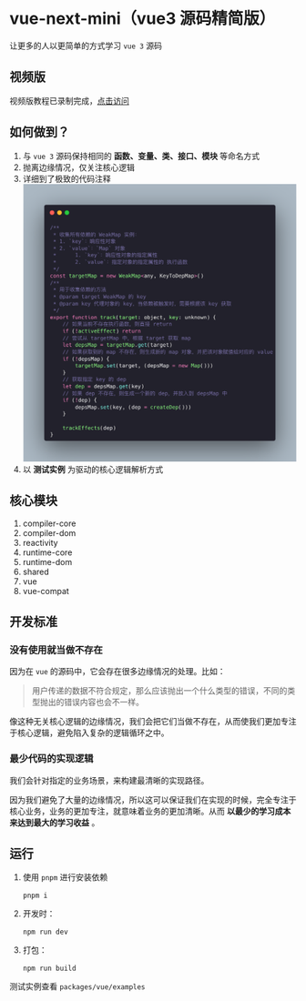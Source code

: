 # vue-next-mini（vue3 源码精简版）

让更多的人以更简单的方式学习 `vue 3` 源码

## 视频版

视频版教程已录制完成，[点击访问](https://coding.imooc.com/class/608.html)

## 如何做到？

1. 与 `vue 3` 源码保持相同的 **函数、变量、类、接口、模块** 等命名方式
2. 抛离边缘情况，仅关注核心逻辑
3. 详细到了极致的代码注释
   ![image-20220909160507481](README.assets/image-20220909160507481.png)
4. 以 **测试实例** 为驱动的核心逻辑解析方式

## 核心模块

1. compiler-core
2. compiler-dom
3. reactivity
4. runtime-core
5. runtime-dom
6. shared
7. vue
8. vue-compat

## 开发标准

### 没有使用就当做不存在

因为在 `vue` 的源码中，它会存在很多边缘情况的处理。比如：

> 用户传递的数据不符合规定，那么应该抛出一个什么类型的错误，不同的类型抛出的错误内容也会不一样。

像这种无关核心逻辑的边缘情况，我们会把它们当做不存在，从而使我们更加专注于核心逻辑，避免陷入复杂的逻辑循环之中。

### 最少代码的实现逻辑

我们会针对指定的业务场景，来构建最清晰的实现路径。

因为我们避免了大量的边缘情况，所以这可以保证我们在实现的时候，完全专注于核心业务，业务的更加专注，就意味着业务的更加清晰。从而 **以最少的学习成本来达到最大的学习收益** 。

## 运行

1. 使用 `pnpm` 进行安装依赖

   ```shell
   pnpm i
   ```

2. 开发时：

   ```shell
   npm run dev
   ```

3. 打包：

   ```shell
   npm run build
   ```

测试实例查看 `packages/vue/examples`
